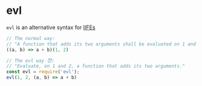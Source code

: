 # evl
`evl` is an alternative syntax for [IIFEs](https://developer.mozilla.org/en-US/docs/Glossary/IIFE)

```javascript
// The normal way:
// "A function that adds its two arguments shall be evaluated on 1 and 2".
((a, b) => a + b)(1, 2)

// The evl way 😈:
// "Evaluate, on 1 and 2, a function that adds its two arguments."
const evl = require('evl');
evl(1, 2, (a, b) => a + b)
```